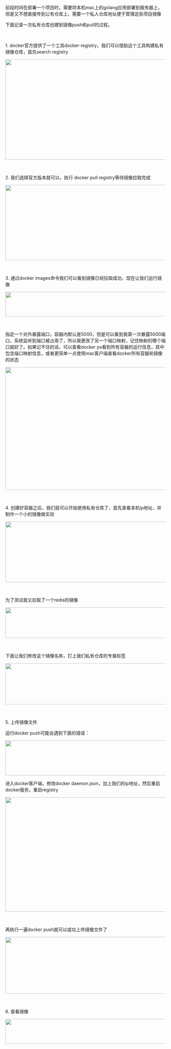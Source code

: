 <p>前段时间在部署一个项目时，需要将本机mac上的golang应用部署到服务器上，但是又不想直接传到公有仓库上，需要一个私人仓库地址便于管理这些项目镜像</p>
<p>下面记录一次私有仓库创建到镜像push和pull的过程。</p>
<p>&nbsp;</p>
<p>1.&nbsp;docker官方提供了一个工具docker-registry，我们可以借助这个工具构建私有镜像仓库，首先search registry</p>
<p><img src="https://img2022.cnblogs.com/blog/2794988/202203/2794988-20220319102220487-1121983826.png" alt="" width="649" height="315" loading="lazy" style="display: block; margin-left: auto; margin-right: auto;" /></p>
<p>&nbsp;</p>
<p>2. 我们选择官方版本就可以，执行 docker pull registry等待镜像拉取完成</p>
<p><img src="https://img2022.cnblogs.com/blog/2794988/202203/2794988-20220319102637444-1999107928.png" alt="" width="629" height="236" loading="lazy" style="display: block; margin-left: auto; margin-right: auto;" /></p>
<p>&nbsp;</p>
<p>3. 通过docker images命令我们可以看到镜像已经拉取成功，现在让我们运行镜像</p>
<p><img src="https://img2022.cnblogs.com/blog/2794988/202203/2794988-20220319103114457-1582739244.png" alt="" width="626" height="77" loading="lazy" style="display: block; margin-left: auto; margin-right: auto;" /></p>
<p>&nbsp;</p>
<p>指定一个对外暴露端口，容器内默认是5000，但是可以看到我第一次暴露5000端口，系统监听到端口被占用了，所以我更改了另一个端口映射，记住映射的哪个端口就好了。如果记不住的话，可以查看docker ps看到所有容器的运行信息，其中包含端口映射信息，或者更简单一点使用mac客户端查看docker所有容器和镜像的状态</p>
<p><img src="https://img2022.cnblogs.com/blog/2794988/202203/2794988-20220319103600401-734402669.png" alt="" width="665" height="385" loading="lazy" style="display: block; margin-left: auto; margin-right: auto;" /></p>
<p>&nbsp;</p>
<p>4. 创建好容器之后，我们就可以开始使用私有仓库了，首先查看本机ip地址，并制作一个小的镜像做实验</p>
<p><img src="https://img2022.cnblogs.com/blog/2794988/202203/2794988-20220319103951546-1559381015.png" alt="" width="643" height="190" loading="lazy" style="display: block; margin-left: auto; margin-right: auto;" /></p>
<p>&nbsp;</p>
<p>为了测试我又拉取了一个redis的镜像</p>
<p><img src="https://img2022.cnblogs.com/blog/2794988/202203/2794988-20220319104231634-14365334.png" alt="" width="651" height="96" loading="lazy" style="display: block; margin-left: auto; margin-right: auto;" /></p>
<p>&nbsp;</p>
<p>下面让我们修改这个镜像名称，打上我们私有仓库的专属标签</p>
<p><img src="https://img2022.cnblogs.com/blog/2794988/202203/2794988-20220319104837449-1798682005.png" alt="" width="640" height="129" loading="lazy" style="display: block; margin-left: auto; margin-right: auto;" /></p>
<p>&nbsp;</p>
<p>5. 上传镜像文件</p>
<p>运行docker push可能会遇到下面的错误：</p>
<p><img src="https://img2022.cnblogs.com/blog/2794988/202203/2794988-20220319105734424-1866689646.png" alt="" width="653" height="110" loading="lazy" style="display: block; margin-left: auto; margin-right: auto;" /></p>
<p>进入docker客户端，修改docker daemon.json，加上我们的ip地址，然后重启docker服务，重启registry</p>
<p><img src="https://img2022.cnblogs.com/blog/2794988/202203/2794988-20220319105702551-360194288.png" alt="" width="723" height="359" loading="lazy" style="display: block; margin-left: auto; margin-right: auto;" /></p>
<p>&nbsp;</p>
<p>再执行一遍docker push就可以成功上传镜像文件了</p>
<p><img src="https://img2022.cnblogs.com/blog/2794988/202203/2794988-20220319110114718-1866759805.png" alt="" width="728" height="178" loading="lazy" style="display: block; margin-left: auto; margin-right: auto;" /></p>
<p>&nbsp;</p>
<p>6. 查看镜像</p>
<p><img src="https://img2022.cnblogs.com/blog/2794988/202203/2794988-20220319112835547-1986658992.png" alt="" width="725" height="78" loading="lazy" style="display: block; margin-left: auto; margin-right: auto;" /></p>
<p>&nbsp;</p>